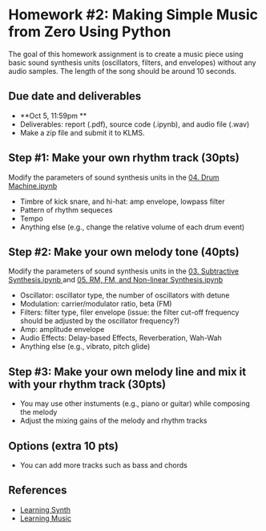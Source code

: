 # Homework #2: Making Simple Music from Zero Using Python

The goal of this homework assignment is to create a music piece using basic sound synthesis units (oscillators, filters, and envelopes) without any audio samples. The length of the song should be around 10 seconds.  

## Due date and deliverables
- **Oct 5, 11:59pm **
- Deliverables: report (.pdf), source code (.ipynb), and audio file (.wav) 
- Make a zip file and submit it to KLMS.


## Step #1: Make your own rhythm track (30pts)
Modify the parameters of sound synthesis units in the <a href="https://github.com/juhannam/ctp431-2025/blob/main/python/04.%20Drum%20Machine.ipynb"> 04. Drum Machine.ipynb </a> 
- Timbre of kick snare, and hi-hat: amp envelope, lowpass filter
- Pattern of rhythm sequeces
- Tempo 
- Anything else (e.g., change the relative volume of each drum event) 

## Step #2: Make your own melody tone (40pts)
Modify the parameters of sound synthesis units in the <a href="https://github.com/juhannam/ctp431-2025/blob/main/python/03.%20Subtractive%20Synthesis.ipynb"> 03. Subtractive Synthesis.ipynb </a> and <a href="https://github.com/juhannam/ctp431-2025/blob/main/python/05.%20RM%2C%20FM%2C%20and%20Non-linear%20Synthesis.ipynb"> 05. RM, FM, and Non-linear Synthesis.ipynb</a>
- Oscillator: oscillator type, the number of oscillators with detune
- Modulation: carrier/modulator ratio, beta (FM)
- Filters: filter type, filer envelope (issue: the filter cut-off frequency should be adjusted by the oscillator frequency?)
- Amp: amplitude envelope
- Audio Effects: Delay-based Effects, Reverberation, Wah-Wah
- Anything else (e.g., vibrato, pitch glide)

## Step #3: Make your own melody line and mix it with your rhythm track  (30pts)
- You may use other instuments (e.g., piano or guitar) while composing the melody 
- Adjust the mixing gains of the melody and rhythm tracks 

## Options (extra 10 pts)
- You can add more tracks such as bass and chords 

## References
- [Learning Synth](https://learningsynths.ableton.com/en/playground)
- [Learning Music](https://learningmusic.ableton.com/index.html)

